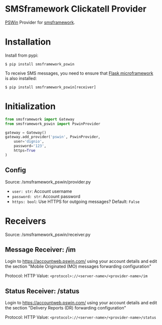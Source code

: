SMSframework Clickatell Provider
================================

[PSWin](https://wiki.pswin.com/) Provider for [smsframework](https://pypi.python.org/pypi/smsframework/).






Installation
============

Install from pypi:

    $ pip install smsframework_pswin

To receive SMS messages, you need to ensure that
[Flask microframework](http://flask.pocoo.org) is also installed:


    $ pip install smsframework_pswin[receiver]






Initialization
==============

```python
from smsframework import Gateway
from smsframework_pswin import PswinProvider

gateway = Gateway()
gateway.add_provider('pswin', PswinProvider,
    user='dignio',
    password='123',
    https=True
)
```

Config
------

Source: /smsframework_pswin/provider.py

* `user: str`: Account username
* `password: str`: Account password
* `https: bool`: Use HTTPS for outgoing messages? Default: `False`






Receivers
=========

Source: /smsframework_pswin/receiver.py

Message Receiver: /im
---------------------
Login to https://accountweb.pswin.com/ using your account details and edit the section "Mobile Originated (MO) messages forwarding configuration"

Protocol: HTTP
Value: `<protocol>://<server-name>/<provider-name>/im`


Status Receiver: /status
------------------------
Login to https://accountweb.pswin.com/ using your account details and edit the section "Delivery Reports (DR) forwarding configuration"

Protocol: HTTP
Value: `<protocol>://<server-name>/<provider-name>/status`
